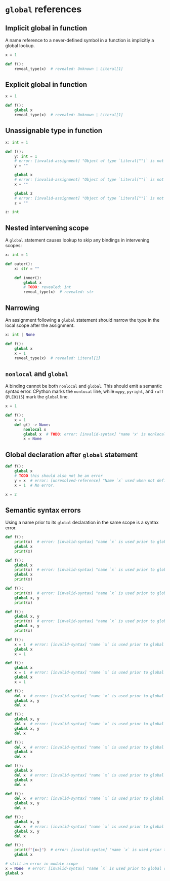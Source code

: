 # `global` references

## Implicit global in function

A name reference to a never-defined symbol in a function is implicitly a global lookup.

```py
x = 1

def f():
    reveal_type(x)  # revealed: Unknown | Literal[1]
```

## Explicit global in function

```py
x = 1

def f():
    global x
    reveal_type(x)  # revealed: Unknown | Literal[1]
```

## Unassignable type in function

```py
x: int = 1

def f():
    y: int = 1
    # error: [invalid-assignment] "Object of type `Literal[""]` is not assignable to `int`"
    y = ""

    global x
    # error: [invalid-assignment] "Object of type `Literal[""]` is not assignable to `int`"
    x = ""

    global z
    # error: [invalid-assignment] "Object of type `Literal[""]` is not assignable to `int`"
    z = ""

z: int
```

## Nested intervening scope

A `global` statement causes lookup to skip any bindings in intervening scopes:

```py
x: int = 1

def outer():
    x: str = ""

    def inner():
        global x
        # TODO: revealed: int
        reveal_type(x)  # revealed: str
```

## Narrowing

An assignment following a `global` statement should narrow the type in the local scope after the
assignment.

```py
x: int | None

def f():
    global x
    x = 1
    reveal_type(x)  # revealed: Literal[1]
```

## `nonlocal` and `global`

A binding cannot be both `nonlocal` and `global`. This should emit a semantic syntax error. CPython
marks the `nonlocal` line, while `mypy`, `pyright`, and `ruff` (`PLE0115`) mark the `global` line.

```py
x = 1

def f():
    x = 1
    def g() -> None:
        nonlocal x
        global x  # TODO: error: [invalid-syntax] "name 'x' is nonlocal and global"
        x = None
```

## Global declaration after `global` statement

```py
def f():
    global x
    # TODO this should also not be an error
    y = x  # error: [unresolved-reference] "Name `x` used when not defined"
    x = 1  # No error.

x = 2
```

## Semantic syntax errors

Using a name prior to its `global` declaration in the same scope is a syntax error.

```py
def f():
    print(x)  # error: [invalid-syntax] "name `x` is used prior to global declaration"
    global x
    print(x)

def f():
    global x
    print(x)  # error: [invalid-syntax] "name `x` is used prior to global declaration"
    global x
    print(x)

def f():
    print(x)  # error: [invalid-syntax] "name `x` is used prior to global declaration"
    global x, y
    print(x)

def f():
    global x, y
    print(x)  # error: [invalid-syntax] "name `x` is used prior to global declaration"
    global x, y
    print(x)

def f():
    x = 1  # error: [invalid-syntax] "name `x` is used prior to global declaration"
    global x
    x = 1

def f():
    global x
    x = 1  # error: [invalid-syntax] "name `x` is used prior to global declaration"
    global x
    x = 1

def f():
    del x  # error: [invalid-syntax] "name `x` is used prior to global declaration"
    global x, y
    del x

def f():
    global x, y
    del x  # error: [invalid-syntax] "name `x` is used prior to global declaration"
    global x, y
    del x

def f():
    del x  # error: [invalid-syntax] "name `x` is used prior to global declaration"
    global x
    del x

def f():
    global x
    del x  # error: [invalid-syntax] "name `x` is used prior to global declaration"
    global x
    del x

def f():
    del x  # error: [invalid-syntax] "name `x` is used prior to global declaration"
    global x, y
    del x

def f():
    global x, y
    del x  # error: [invalid-syntax] "name `x` is used prior to global declaration"
    global x, y
    del x

def f():
    print(f"{x=}")  # error: [invalid-syntax] "name `x` is used prior to global declaration"
    global x

# still an error in module scope
x = None  # error: [invalid-syntax] "name `x` is used prior to global declaration"
global x
```
